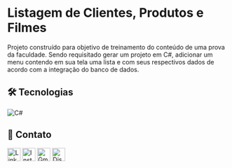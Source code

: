 # __Listagem de Clientes, Produtos e Filmes__

Projeto construído para objetivo de treinamento do conteúdo de uma prova da faculdade. Sendo requisitado gerar um projeto em C#, 
adicionar um menu contendo em sua tela uma lista e com seus respectivos dados de acordo com a integração do banco de dados.


## __🛠 Tecnologias__
![C#](https://img.shields.io/badge/C%23-239120?style=for-the-badge&logo=c-sharp&logoColor=white)


## __💛 Contato__

[<img src='https://img.shields.io/badge/LinkedIn-0077B5?style=for-the-badge&logo=linkedin&logoColor=white' alt='Linkedin' height='30'>](https://linkedin.com/in/barbara-marcheti-fiorin)
[<img src='https://img.shields.io/badge/Instagram-E4405F?style=for-the-badge&logo=instagram&logoColor=white' alt='Instagram' height='30'>](https://www.instagram.com/ba_marcheti/)
[<img src='https://img.shields.io/badge/Gmail-D14836?style=for-the-badge&logo=gmail&logoColor=white' alt='Gmail' height='30'>](https://mail.google.com/mail/u/0/#inbox?compose=CllgCJfpJzMRbtdmfPVGSlMNJhNzwcRFWMLTQtKdzXHkCKNnrjwHVlZcsZlKtNVBKKxGjpwBjGV)
[<img src='https://img.shields.io/badge/Discord-5865F2?style=for-the-badge&logo=discord&logoColor=white' alt='Discord' height='30'>](https://discord.com/channels/@ba_marcheti#3824)
